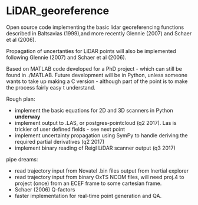 # LiDAR_georeference
Open source code implementing the basic lidar georeferencing functions described in Baltsavias (1999),and more recently Glennie (2007) and Schaer et al (2006). 

Propagation of uncertanties for LiDAR points will also be implemented following Glennie (2007) and Schaer et al (2006). 

Based on MATLAB code developed for a PhD project - which can still be found in ./MATLAB. Future development will be in Python, unless someone wants to take up making a C version - although part of the point is to make the process fairly easy t understand.

Rough plan:

- implement the basic equations for 2D and 3D scanners in Python **underway**
- implement output to .LAS, or postgres-pointcloud (q2 2017). Las is trickier of user defined fields - see next point
- implement uncertainty propagation using SymPy to handle deriving the required partial derivatives (q2 2017)
- implement binary reading of Reigl LiDAR scanner output (q3 2017)

pipe dreams:

- read trajectory input from Novatel .bin files output from Inertial explorer
- read trajectory input from binary OxTS NCOM files, will need proj.4 to project (once) from an ECEF frame to some cartesian frame.
- Schaer (2006) Q-factors
- faster implementation for real-time point generation and QA.
